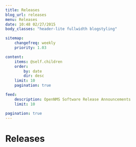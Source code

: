 ```yaml
---
title: Releases
blog_url: releases
menu: Releases
date: 10:48 02/27/2015
body_classes: "header-lite fullwidth blogstyling"

sitemap:
    changefreq: weekly
    priority: 1.03

content:
    items: @self.children
    order:
        by: date
        dir: desc
    limit: 10
    pagination: true

feed:
    description: OpenNMS Software Release Announcements
    limit: 10

pagination: true
---
```


# Releases
